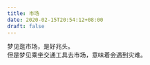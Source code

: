 ```yaml
---
title: 市场
date: 2020-02-15T20:54:12+08:00
draft: false
---
```


梦见逛市场，是好兆头。<br>
但是梦见乘坐交通工具去市场，意味着会遇到灾难。<br>
